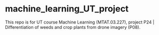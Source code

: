 # machine_learning_UT_project
This repo is for UT course Machine Learning (MTAT.03.227), project P24 | Differentiation of weeds and crop plants from drone imagery (P08).
